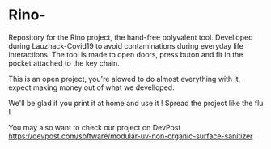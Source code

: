 # Rino-
Repository for the Rino project, the hand-free polyvalent tool. Develloped during Lauzhack-Covid19 to avoid contaminations during everyday life interactions. The tool is made to open doors, press buton and fit in the pocket attached to the key chain.

This is an open project, you're alowed to do almost everything with it, expect making money out of what we develloped.

We'll be glad if you print it at home and use it ! Spread the project like the flu !

You may also want to check our project on  DevPost
https://devpost.com/software/modular-uv-non-organic-surface-sanitizer
